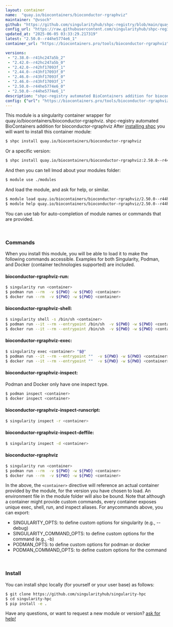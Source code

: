 ```yaml
---
layout: container
name:  "quay.io/biocontainers/bioconductor-rgraphviz"
maintainer: "@vsoch"
github: "https://github.com/singularityhub/shpc-registry/blob/main/quay.io/biocontainers/bioconductor-rgraphviz/container.yaml"
config_url: "https://raw.githubusercontent.com/singularityhub/shpc-registry/main/quay.io/biocontainers/bioconductor-rgraphviz/container.yaml"
updated_at: "2025-06-05 03:33:29.217319"
latest: "2.50.0--r44he5774e6_1"
container_url: "https://biocontainers.pro/tools/bioconductor-rgraphviz"

versions:
 - "2.38.0--r41hc247a5b_2"
 - "2.42.0--r42hc247a5b_0"
 - "2.42.0--r42hf17093f_1"
 - "2.44.0--r43hf17093f_0"
 - "2.46.0--r43hf17093f_0"
 - "2.46.0--r43hf17093f_1"
 - "2.50.0--r44he5774e6_0"
 - "2.50.0--r44he5774e6_1"
description: "shpc-registry automated BioContainers addition for bioconductor-rgraphviz"
config: {"url": "https://biocontainers.pro/tools/bioconductor-rgraphviz", "maintainer": "@vsoch", "description": "shpc-registry automated BioContainers addition for bioconductor-rgraphviz", "latest": {"2.50.0--r44he5774e6_1": "sha256:6eb9a873633b8e124f6daa0709159ddb508df48bc7f8d856071beeabe4722893"}, "tags": {"2.38.0--r41hc247a5b_2": "sha256:2d2512cf75e01304b658f482c1c3841026a1bf9c9bc963e691e3feac7cb3b3ac", "2.42.0--r42hc247a5b_0": "sha256:792360962162c82790ee0c174648b3ae703b74bdbd54228413f5d9fdd53c725d", "2.42.0--r42hf17093f_1": "sha256:497ba00f705e93f8b8b507858099f9c14925a9811e89c6c0418c2e38562cab2e", "2.44.0--r43hf17093f_0": "sha256:af49a7cfc7a86130c7809ccd441c986390e5e9bf3a712b195b5bcf45fd9ee0c2", "2.46.0--r43hf17093f_0": "sha256:f251c0350127dcacd3f1a85868fb3828f6ab83c457e8008ca71df55a229113d8", "2.46.0--r43hf17093f_1": "sha256:8ee7e3e7ff3112405d169d6955ce926b2e01ada28408907e1ea2e05d7ff28142", "2.50.0--r44he5774e6_0": "sha256:080af9b6225479a50c01f1f68008a3a370a70780ecc2feff4a72738a50d4d633", "2.50.0--r44he5774e6_1": "sha256:6eb9a873633b8e124f6daa0709159ddb508df48bc7f8d856071beeabe4722893"}, "docker": "quay.io/biocontainers/bioconductor-rgraphviz"}
---
```


This module is a singularity container wrapper for quay.io/biocontainers/bioconductor-rgraphviz.
shpc-registry automated BioContainers addition for bioconductor-rgraphviz
After [installing shpc](#install) you will want to install this container module:


```bash
$ shpc install quay.io/biocontainers/bioconductor-rgraphviz
```

Or a specific version:

```bash
$ shpc install quay.io/biocontainers/bioconductor-rgraphviz:2.50.0--r44he5774e6_1
```

And then you can tell lmod about your modules folder:

```bash
$ module use ./modules
```

And load the module, and ask for help, or similar.

```bash
$ module load quay.io/biocontainers/bioconductor-rgraphviz/2.50.0--r44he5774e6_1
$ module help quay.io/biocontainers/bioconductor-rgraphviz/2.50.0--r44he5774e6_1
```

You can use tab for auto-completion of module names or commands that are provided.

<br>

### Commands

When you install this module, you will be able to load it to make the following commands accessible.
Examples for both Singularity, Podman, and Docker (container technologies supported) are included.

#### bioconductor-rgraphviz-run:

```bash
$ singularity run <container>
$ podman run --rm  -v ${PWD} -w ${PWD} <container>
$ docker run --rm  -v ${PWD} -w ${PWD} <container>
```

#### bioconductor-rgraphviz-shell:

```bash
$ singularity shell -s /bin/sh <container>
$ podman run --it --rm --entrypoint /bin/sh  -v ${PWD} -w ${PWD} <container>
$ docker run --it --rm --entrypoint /bin/sh  -v ${PWD} -w ${PWD} <container>
```

#### bioconductor-rgraphviz-exec:

```bash
$ singularity exec <container> "$@"
$ podman run --it --rm --entrypoint ""  -v ${PWD} -w ${PWD} <container> "$@"
$ docker run --it --rm --entrypoint ""  -v ${PWD} -w ${PWD} <container> "$@"
```

#### bioconductor-rgraphviz-inspect:

Podman and Docker only have one inspect type.

```bash
$ podman inspect <container>
$ docker inspect <container>
```

#### bioconductor-rgraphviz-inspect-runscript:

```bash
$ singularity inspect -r <container>
```

#### bioconductor-rgraphviz-inspect-deffile:

```bash
$ singularity inspect -d <container>
```



#### bioconductor-rgraphviz

```bash
$ singularity run <container>
$ podman run --rm  -v ${PWD} -w ${PWD} <container>
$ docker run --rm  -v ${PWD} -w ${PWD} <container>
```


In the above, the `<container>` directive will reference an actual container provided
by the module, for the version you have chosen to load. An environment file in the
module folder will also be bound. Note that although a container
might provide custom commands, every container exposes unique exec, shell, run, and
inspect aliases. For anycommands above, you can export:

 - SINGULARITY_OPTS: to define custom options for singularity (e.g., --debug)
 - SINGULARITY_COMMAND_OPTS: to define custom options for the command (e.g., -b)
 - PODMAN_OPTS: to define custom options for podman or docker
 - PODMAN_COMMAND_OPTS: to define custom options for the command

<br>

### Install

You can install shpc locally (for yourself or your user base) as follows:

```bash
$ git clone https://github.com/singularityhub/singularity-hpc
$ cd singularity-hpc
$ pip install -e .
```

Have any questions, or want to request a new module or version? [ask for help!](https://github.com/singularityhub/singularity-hpc/issues)